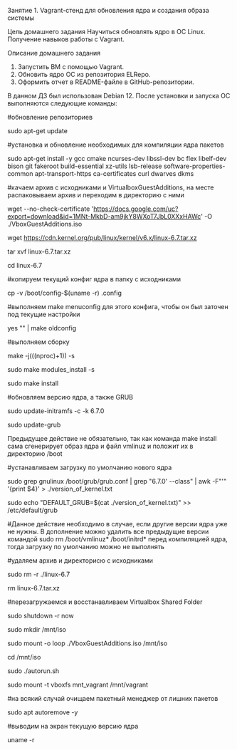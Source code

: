 Занятие 1. Vagrant-стенд для обновления ядра и создания образа системы

Цель домашнего задания
Научиться обновлять ядро в ОС Linux. Получение навыков работы с Vagrant. 

Описание домашнего задания
1) Запустить ВМ с помощью Vagrant.
2) Обновить ядро ОС из репозитория ELRepo.
3) Оформить отчет в README-файле в GitHub-репозитории.

В данном ДЗ был использован Debian 12. После установки и запуска ОС выполняются следующие команды:

#обновление репозиториев

sudo apt-get update


#установка и обновление необходимых для компиляции ядра пакетов

sudo apt-get install -y gcc cmake ncurses-dev libssl-dev bc flex libelf-dev bison git fakeroot build-essential xz-utils lsb-release software-properties-common apt-transport-https ca-certificates curl dwarves dkms


#качаем архив с исходниками и VirtualboxGuestAdditions, на месте распаковываем архив и переходим в директорию с ними

wget --no-check-certificate 'https://docs.google.com/uc?export=download&id=1MNt-MkbD-am9jkY8WXoT7JbL0XXxHAWc' -O ./VboxGuestAdditions.iso

wget https://cdn.kernel.org/pub/linux/kernel/v6.x/linux-6.7.tar.xz

tar xvf linux-6.7.tar.xz

cd linux-6.7


#копируем текущий конфиг ядра в папку с исходниками

cp -v /boot/config-$(uname -r) .config


#выполняем make menuconfig для этого конфига, чтобы он был заточен под текущие настройки

yes "" | make oldconfig


#выполняем сборку

make -j$(($(nproc)+1)) -s

sudo make modules_install -s

sudo make install


#обновляем версию ядра, а также GRUB

sudo update-initramfs -c -k 6.7.0

sudo update-grub

Предыдущее действие не обязательно, так как команда make install сама сгенерирует образ ядра и файл vmlinuz и положит их в директорию /boot


#устанавливаем загрузку по умолчанию нового ядра

sudo grep gnulinux /boot/grub/grub.conf | grep "6.7.0' --class" | awk -F"'" '{print $4}' > ./version_of_kernel.txt

sudo echo "DEFAULT_GRUB=$(cat ./version_of_kernel.txt)" >> /etc/default/grub

#Данное действие необходимо в случае, если другие версии ядра уже не нужны. В дополнение можно удалить все предыдущие версии командой sudo rm /boot/vmlinuz* /boot/initrd* перед компиляцией ядра, тогда загрузку по умолчанию можно не выполнять

#удаляем архив и директорисю с исходниками

sudo rm -r ./linux-6.7

rm linux-6.7.tar.xz


#перезагружаемся и восстанавливаем Virtualbox Shared Folder

sudo shutdown -r now

sudo mkdir /mnt/iso

sudo mount -o loop ./VboxGuestAdditions.iso /mnt/iso

cd /mnt/iso

sudo ./autorun.sh

sudo mount -t vboxfs mnt_vagrant /mnt/vagrant


#на всякий случай очищаем пакетный менеджер от лишних пакетов

sudo apt autoremove -y

#выводим на экран текущую версию ядра

uname -r
